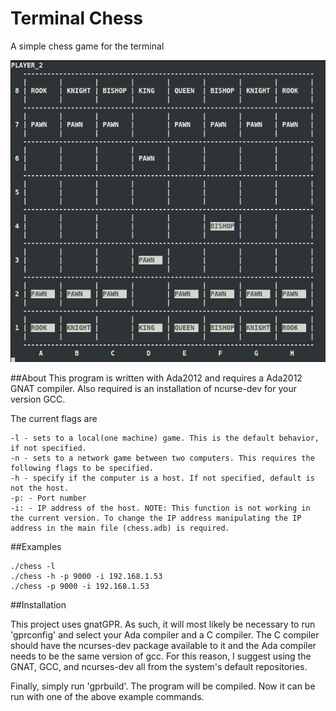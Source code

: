 # Terminal Chess
A simple chess game for the terminal

![Screenshot](chess_screenshot.png)

##About
This program is written with Ada2012 and requires a Ada2012 GNAT compiler. Also required is an installation of ncurse-dev for your version GCC.

The current flags are

    -l - sets to a local(one machine) game. This is the default behavior, if not specified.
    -n - sets to a network game between two computers. This requires the following flags to be specified.
    -h - specify if the computer is a host. If not specified, default is not the host. 
    -p: - Port number
    -i: - IP address of the host. NOTE: This function is not working in the current version. To change the IP address manipulating the IP address in the main file (chess.adb) is required.
   
##Examples

    ./chess -l
    ./chess -h -p 9000 -i 192.168.1.53
    ./chess -p 9000 -i 192.168.1.53

##Installation

This project uses gnatGPR. As such, it will most likely be necessary to run 'gprconfig' and select your Ada compiler and a C compiler. The C compiler should have the ncurses-dev package available to it and the Ada compiler needs to be the same version of gcc. For this reason, I suggest using the GNAT, GCC, and ncurses-dev all from the system's default repositories.

Finally, simply run 'gprbuild'. The program will be compiled. Now it can be run with one of the above example commands.